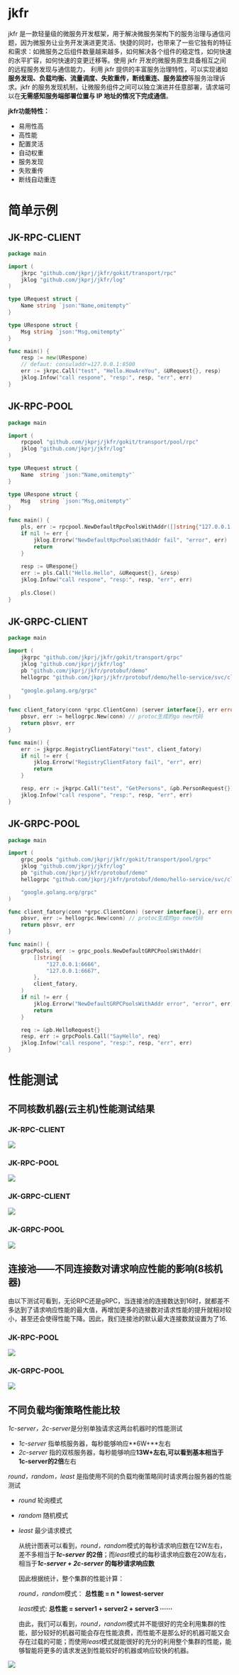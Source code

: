 # jkfr

jkfr 是一款轻量级的微服务开发框架，用于解决微服务架构下的服务治理与通信问题，因为微服务让业务开发演进更灵活、快捷的同时，也带来了一些它独有的特征和需求：如微服务之后组件数量越来越多，如何解决各个组件的稳定性，如何快速的水平扩容，如何快速的变更迁移等。使用 jkfr 开发的微服务原生具备相互之间的远程服务发现与通信能力， 利用 jkfr 提供的丰富服务治理特性，可以实现诸如**服务发现、负载均衡、流量调度、失败重传，断线重连、服务监控**等服务治理诉求。jkfr 的服务发现机制，让微服务组件之间可以独立演进并任意部署，请求端可以在**无需感知服务端部署位置与 IP 地址的情况下完成通信**。

**jkfr功能特性：**

- 易用性高
- 高性能
- 配置灵活
- 自动权重
- 服务发现
- 失败重传
- 断线自动重连



# 简单示例

## JK-RPC-CLIENT

```go
package main

import (
	jkrpc "github.com/jkprj/jkfr/gokit/transport/rpc"
	jklog "github.com/jkprj/jkfr/log"
)

type URequest struct {
	Name string `json:"Name,omitempty"`
}

type URespone struct {
	Msg string `json:"Msg,omitempty"`
}

func main() {
	resp := new(URespone)
    // defaut: consuladdr=127.0.0.1:8500
	err := jkrpc.Call("test", "Hello.HowAreYou", &URequest{}, resp)
	jklog.Infow("call respone", "resp:", resp, "err", err)
}

```



## JK-RPC-POOL

```go
package main

import (
	rpcpool "github.com/jkprj/jkfr/gokit/transport/pool/rpc"
	jklog "github.com/jkprj/jkfr/log"
)

type URequest struct {
	Name  string `json:"Name,omitempty"`
}

type URespone struct {
	Msg   string `json:"Msg,omitempty"`
}

func main() {
	pls, err := rpcpool.NewDefaultRpcPoolsWithAddr([]string{"127.0.0.1:6666", "127.0.0.1:6667"})
	if nil != err {
		jklog.Errorw("NewDefaultRpcPoolsWithAddr fail", "error", err)
		return
	}
    
    resp := URespone{}
    err := pls.Call("Hello.Hello", &URequest{}, &resp)
    jklog.Infow("call respone", "resp:", resp, "err", err)
    
    pls.Close()
}

```



## JK-GRPC-CLIENT

```go
package main

import (
	jkgrpc "github.com/jkprj/jkfr/gokit/transport/grpc"
	jklog "github.com/jkprj/jkfr/log"
	pb "github.com/jkprj/jkfr/protobuf/demo"
	hellogrpc "github.com/jkprj/jkfr/protobuf/demo/hello-service/svc/client/grpc"
    
	"google.golang.org/grpc"
)

func client_fatory(conn *grpc.ClientConn) (server interface{}, err error) {
    pbsvr, err := hellogrpc.New(conn) // protoc生成的go new代码
	return pbsvr, err
}

func main() {
	err := jkgrpc.RegistryClientFatory("test", client_fatory)
	if nil != err {
		jklog.Errorw("RegistryClientFatory fail", "err", err)
		return
	}

	resp, err := jkgrpc.Call("test", "GetPersons", &pb.PersonRequest{})
	jklog.Infow("call respone", "resp:", resp, "err", err)
}
```



## JK-GRPC-POOL

```go
package main

import (
	grpc_pools "github.com/jkprj/jkfr/gokit/transport/pool/grpc"
	jklog "github.com/jkprj/jkfr/log"
	pb "github.com/jkprj/jkfr/protobuf/demo"
	hellogrpc "github.com/jkprj/jkfr/protobuf/demo/hello-service/svc/client/grpc"

	"google.golang.org/grpc"
)

func client_fatory(conn *grpc.ClientConn) (server interface{}, err error) {
	pbsvr, err := hellogrpc.New(conn) // protoc生成的go new代码
	return pbsvr, err
}

func main() {
	grpcPools, err := grpc_pools.NewDefaultGRPCPoolsWithAddr(
		[]string{
			"127.0.0.1:6666",
			"127.0.0.1:6667",
		},
		client_fatory,
	)
	if nil != err {
		jklog.Errorw("NewDefaultGRPCPoolsWithAddr error", "error", err)
		return
	}

	req := &pb.HelloRequest{}
	resp, err := grpcPools.Call("SayHello", req)
	jklog.Infow("call respone", "resp:", resp, "err", err)
}
```



# 性能测试

## 不同核数机器(云主机)性能测试结果

### JK-RPC-CLIENT
![](images/JK-RPC-CLIENT.png)

### JK-RPC-POOL
![](images/JK-RPC-POOL.png)

### JK-GRPC-CLIENT
![](images/JK-GRPC-CLIENT.png)

### JK-GRPC-POOL
![](images/JK-GRPC-POOL.png)

## 连接池——不同连接数对请求响应性能的影响(8核机器)

由以下测试可看到，无论RPC还是gRPC，当连接池的连接数达到16时，就都差不多达到了请求响应性能的最大值，再增加更多的连接数对请求性能的提升就相对较小，甚至还会使得性能下降。因此，我们连接池的默认最大连接数就设置为了16.
### JK-RPC-POOL
![](images/JK-RPC-POOL-CONNS.png)
### JK-GRPC-POOL
![](images/JK-GRPC-POOL-CONNS.png)

## 不同负载均衡策略性能比较

  *1c-server，2c-server*是分别单独请求这两台机器时的性能测试

  - *1c-server* 指单核服务器，每秒能够响应**6W+**左右
  - *2c-server* 指的双核服务器，每秒能够响应**13W+**左右,可以看到基本**相当于1c-server的2倍**左右

  *round，random，least* 是指使用不同的负载均衡策略同时请求两台服务器的性能测试

  - *round* 轮询模式

  - *random* 随机模式

  - *least* 最少请求模式

    从统计图表可以看到，*round，random*模式的每秒请求响应数在12W左右，差不多相当于***1c-server* 的2倍**；而*least*模式的每秒请求响应数在20W左右，相当于***1c-server + 2c-server* 的每秒请求响应数**

    因此根据统计，整个集群的性能计算：

    *round，random*模式： **总性能 = n * lowest-server**

    *least*模式: **总性能 = server1 + server2 + server3 ······**

    由此，我们可以看到，*round，random*模式并不能很好的完全利用集群的性能，部分较好的机器可能会存在性能浪费，而性能不是那么好的机器可能又会存在过载的可能；而使用*least*模式就能很好的充分的利用整个集群的性能，能够智能将更多的请求发送到性能较好的机器或响应较快的机器。

![](images/BALANCER-STRATEGY.png)



